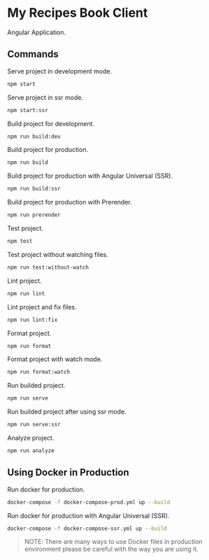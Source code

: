 # My Recipes Book Client

Angular Application.

## Commands

Serve project in development mode.

```bash
npm start
```

Serve project in ssr mode.

```bash
npm start:ssr
```

Build project for development.

```bash
npm run build:dev
```

Build project for production.

```bash
npm run build
```

Build project for production with Angular Universal (SSR).

```bash
npm run build:ssr
```

Build project for production with Prerender.

```bash
npm run prerender
```

Test project.

```bash
npm test
```

Test project without watching files.

```bash
npm run test:without-watch
```

Lint project.

```bash
npm run lint
```

Lint project and fix files.

```bash
npm run lint:fix
```

Format project.

```bash
npm run format
```

Format project with watch mode.

```bash
npm run format:watch
```

Run builded project.

```bash
npm run serve
```

Run builded project after using ssr mode.

```bash
npm run serve:ssr
```

Analyze project.

```bash
npm run analyze
```

## Using Docker in Production

Run docker for production.

```bash
docker-compose -f docker-compose-prod.yml up --build
```

Run docker for production with Angular Universal (SSR).

```bash
docker-compose -f docker-compose-ssr.yml up --build
```

> NOTE: There are many ways to use Docker files in production environment please be careful with the way you are using it.
